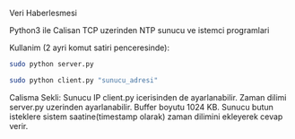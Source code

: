 Veri Haberlesmesi

Python3 ile Calisan TCP uzerinden NTP sunucu ve istemci programlari

Kullanim (2 ayri komut satiri penceresinde):
```bash
sudo python server.py
```
```bash
sudo python client.py "sunucu_adresi"
```


Calisma Sekli:
Sunucu IP client.py icerisinden de ayarlanabilir.
Zaman dilimi server.py uzerinden ayarlanabilir.
Buffer boyutu 1024 KB.
Sunucu butun isteklere sistem saatine(timestamp olarak) zaman dilimini ekleyerek cevap verir. 

